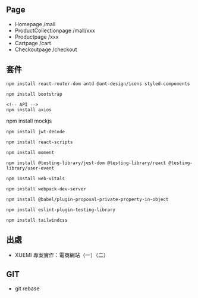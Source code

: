 ## Page
* Homepage  /mall
* ProductCollectionpage /mall/xxx
* Productpage   /xxx
* Cartpage  /cart
* Checkoutpage  /checkout


## 套件
``` 
npm install react-router-dom antd @ant-design/icons styled-components
```
```
npm install bootstrap
```
```
<!-- API -->
npm install axios
```
npm install mockjs
```
npm install jwt-decode
```
```
npm install react-scripts
```
```
npm install moment
```
```
npm install @testing-library/jest-dom @testing-library/react @testing-library/user-event
```
```
npm install web-vitals
```
```
npm install webpack-dev-server
```
```
npm install @babel/plugin-proposal-private-property-in-object
```
```
npm install eslint-plugin-testing-library
```
```
npm install tailwindcss
```
## 出處
* XUEMI 專案實作：電商網站（一）（二）
 
## GIT

* git rebase 
